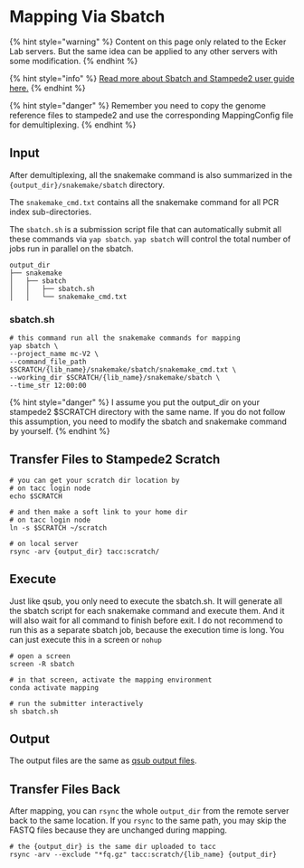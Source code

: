 # Mapping Via Sbatch

{% hint style="warning" %}
Content on this page only related to the Ecker Lab servers. But the same idea can be applied to any other servers with some modification.
{% endhint %}

{% hint style="info" %}
[Read more about Sbatch and Stampede2 user guide here.](https://portal.tacc.utexas.edu/user-guides/stampede2)
{% endhint %}

{% hint style="danger" %}
Remember you need to copy the genome reference files to stampede2 and use the corresponding MappingConfig file for demultiplexing.
{% endhint %}

## Input

After demultiplexing, all the snakemake command is also summarized in the `{output_dir}/snakemake/sbatch` directory. 

The `snakemake_cmd.txt` contains all the snakemake command for all PCR index sub-directories. 

The `sbatch.sh` is a submission script file that can automatically submit all these commands via `yap sbatch`. `yap sbatch` will control the total number of jobs run in parallel on the sbatch. 

```text
output_dir
├── snakemake
│   ├── sbatch
│   │   ├── sbatch.sh
│   │   └── snakemake_cmd.txt
```

### sbatch.sh

```text
# this command run all the snakemake commands for mapping
yap sbatch \
--project_name mc-V2 \
--command_file_path $SCRATCH/{lib_name}/snakemake/sbatch/snakemake_cmd.txt \
--working_dir $SCRATCH/{lib_name}/snakemake/sbatch \
--time_str 12:00:00
```

{% hint style="danger" %}
I assume you put the output\_dir on your stampede2 $SCRATCH directory with the same name. If you do not follow this assumption, you need to modify the sbatch and snakemake command by yourself.
{% endhint %}

## Transfer Files to Stampede2 Scratch

```text
# you can get your scratch dir location by
# on tacc login node
echo $SCRATCH

# and then make a soft link to your home dir
# on tacc login node
ln -s $SCRATCH ~/scratch

# on local server
rsync -arv {output_dir} tacc:scratch/
```

## Execute

Just like qsub, you only need to execute the sbatch.sh. It will generate all the sbatch script for each snakemake command and execute them. And it will also wait for all command to finish before exit. I do not recommend to run this as a separate sbatch job, because the execution time is long. You can just execute this in a screen or `nohup`

```text
# open a screen
screen -R sbatch

# in that screen, activate the mapping environment
conda activate mapping

# run the submitter interactively
sh sbatch.sh
```

## Output

The output files are the same as [qsub output files](mapping-via-qsub.md#output).

## Transfer Files Back

After mapping, you can `rsync` the whole `output_dir` from the remote server back to the same location. If you `rsync` to the same path, you may skip the FASTQ files because they are unchanged during mapping.

```text
# the {output_dir} is the same dir uploaded to tacc
rsync -arv --exclude "*fq.gz" tacc:scratch/{lib_name} {output_dir}
```




